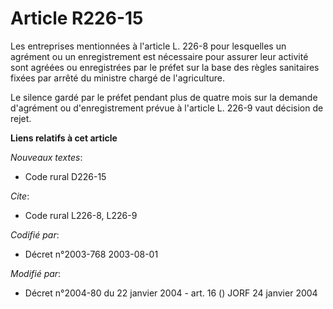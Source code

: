 # Article R226-15

Les entreprises mentionnées à l'article L. 226-8 pour lesquelles un agrément ou un enregistrement est nécessaire pour assurer
leur activité sont agréées ou enregistrées par le préfet sur la base des règles sanitaires fixées par arrêté du ministre
chargé de l'agriculture.

Le silence gardé par le préfet pendant plus de quatre mois sur la demande d'agrément ou d'enregistrement prévue à l'article
L. 226-9 vaut décision de rejet.

**Liens relatifs à cet article**

_Nouveaux textes_:

  - Code rural D226-15

_Cite_:

  - Code rural L226-8, L226-9

_Codifié par_:

  - Décret n°2003-768 2003-08-01

_Modifié par_:

  - Décret n°2004-80 du 22 janvier 2004 - art. 16 () JORF 24 janvier 2004
